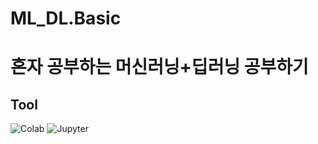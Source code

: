 # ML_DL.Basic
# 혼자 공부하는 머신러닝+딥러닝 공부하기
## Tool
<img alt="Colab" src ="https://img.shields.io/badge/Colab-F9AB00.svg?&style=for-the-badge&logo=Google Colab&logoColor=black"/> <img alt="Jupyter" src ="https://img.shields.io/badge/Jupyter-F37626.svg?&style=for-the-badge&logo=Jupyter&logoColor=black"/>
